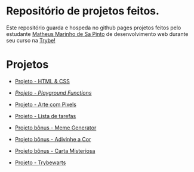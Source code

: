 # Repositório de projetos feitos.

Este repositório guarda e hospeda no github pages projetos feitos pelo estudante [Matheus Marinho de Sa Pinto](https://www.linkedin.com/in/matheus-marinhodsp/) de desenvolvimento web durante seu curso na [Trybe!](https://www.betrybe.com/) 

# Projetos

- [Projeto - HTML & CSS](https://matheusnff85.github.io/lessions-learned/)

- _[Projeto - Playground Functions](https://github.com/tryber/sd-020-b-project-playground-functions/pull/129)_

- [Projeto - Arte com Pixels](https://matheusnff85.github.io/pixels-art/)

- [Projeto - Lista de tarefas](https://matheusnff85.github.io/todo-list/)

- [Projeto bônus - Meme Generator](https://matheusnff85.github.io/meme-generator/)

- [Projeto bônus - Adivinhe a Cor](https://matheusnff85.github.io/color-guess/)

- [Projeto bônus - Carta Misteriosa](https://matheusnff85.github.io/mistery-letter/)

- [Projeto - Trybewarts](https://matheusnff85.github.io/trybewarts/)


